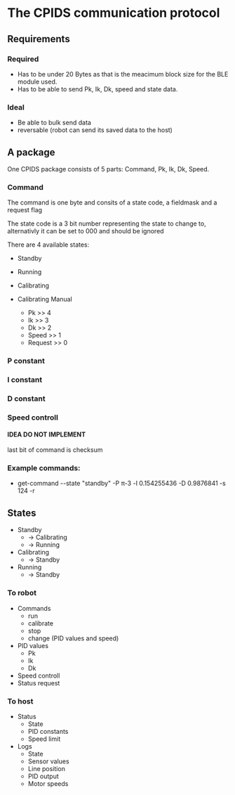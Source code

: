 # The CPIDS communication protocol 

## Requirements

### Required
- Has to be under 20 Bytes as that is the meacimum block size for the BLE module used.
- Has to be able to send Pk, Ik, Dk, speed and state data.

### Ideal
- Be able to bulk send data
- reversable (robot can send its saved data to the host)

## A package 
One CPIDS package consists of 5 parts: Command, Pk, Ik, Dk, Speed.


### Command
The command is one byte and consits of a state code, a fieldmask and a request flag

The state code is a 3 bit number representing the state to change to, alternativly it can be set to 000 and should be ignored

There are 4 available states:
- Standby
- Running
- Calibrating
- Calibrating Manual

  - Pk        >> 4
  - Ik        >> 3
  - Dk        >> 2
  - Speed     >> 1
  - Request   >> 0

### P constant
### I constant
### D constant
### Speed controll

#### IDEA DO NOT IMPLEMENT
last bit of command is checksum

### Example commands:
- get-command --state "standby" -P π-3 -I 0.154255436 -D 0.9876841 -s 124 -r


## States
- Standby
  - -> Calibrating
  - -> Running
- Calibrating
  - -> Standby
- Running
  - -> Standby


### To robot
- Commands
  - run
  - calibrate
  - stop
  - change (PID values and speed)
- PID values
  - Pk
  - Ik
  - Dk
- Speed controll
- Status request


### To host
- Status
  - State
  - PID constants
  - Speed limit
- Logs
  - State
  - Sensor values
  - Line position
  - PID output
  - Motor speeds

